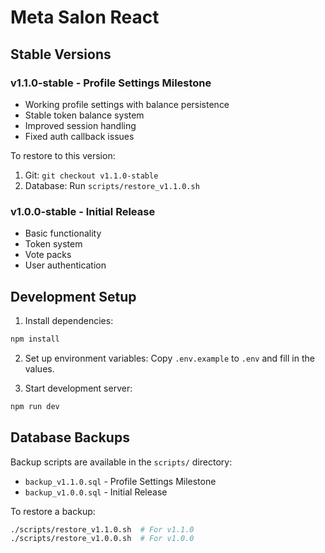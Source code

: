 # Meta Salon React

## Stable Versions

### v1.1.0-stable - Profile Settings Milestone
- Working profile settings with balance persistence
- Stable token balance system
- Improved session handling
- Fixed auth callback issues

To restore to this version:
1. Git: `git checkout v1.1.0-stable`
2. Database: Run `scripts/restore_v1.1.0.sh`

### v1.0.0-stable - Initial Release
- Basic functionality
- Token system
- Vote packs
- User authentication

## Development Setup

1. Install dependencies:
```bash
npm install
```

2. Set up environment variables:
Copy `.env.example` to `.env` and fill in the values.

3. Start development server:
```bash
npm run dev
```

## Database Backups

Backup scripts are available in the `scripts/` directory:
- `backup_v1.1.0.sql` - Profile Settings Milestone
- `backup_v1.0.0.sql` - Initial Release

To restore a backup:
```bash
./scripts/restore_v1.1.0.sh  # For v1.1.0
./scripts/restore_v1.0.0.sh  # For v1.0.0
```